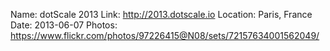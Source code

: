 Name: dotScale 2013
Link: http://2013.dotscale.io
Location: Paris, France
Date: 2013-06-07
Photos: https://www.flickr.com/photos/97226415@N08/sets/72157634001562049/